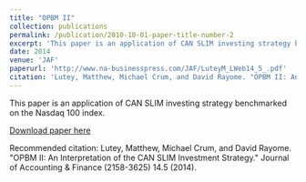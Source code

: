 ```yaml
---
title: "OPBM II"
collection: publications
permalink: /publication/2010-10-01-paper-title-number-2
excerpt: 'This paper is an application of CAN SLIM investing strategy benchmarked on the Nasdaq 100 index.'
date: 2014
venue: 'JAF'
paperurl: 'http://www.na-businesspress.com/JAF/LuteyM_LWeb14_5_.pdf'
citation: 'Lutey, Matthew, Michael Crum, and David Rayome. "OPBM II: An Interpretation of the CAN SLIM Investment Strategy." Journal of Accounting & Finance (2158-3625) 14.5 (2014)'
---
```

This paper is an application of CAN SLIM investing strategy benchmarked on the Nasdaq 100 index.

[Download paper here](http://www.na-businesspress.com/JAF/LuteyM_LWeb14_5_.pdf)

Recommended citation: Lutey, Matthew, Michael Crum, and David Rayome. "OPBM II: An Interpretation of the CAN SLIM Investment Strategy." Journal of Accounting & Finance (2158-3625) 14.5 (2014).
